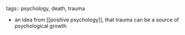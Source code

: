 tags:: psychology, death, trauma

- an idea from [[positive psychology]], that trauma can be a source of psychological growth